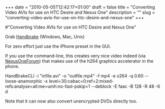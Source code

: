 +++
date = "2010-05-05T12:42:17+01:00"
draft = false
title = "Converting Video AVIs for use on HTC Desire and Nexus One"
description = ""
slug = "converting-video-avis-for-use-on-htc-desire-and-nexus-one"
+++

#"Converting Video AVIs for use on HTC Desire and Nexus One"


 Grab <a href="http://handbrake.fr/">Handbrake</a> (Windows, Mac, Unix)<p /><div>For zero effort just use the iPhone preset in the GUI.</div><p /><div>If you use the command-line, this creates very nice video indeed (via <a href="http://www.nexusoneforum.net/forum/nexus-one-faq-how-tos/840-how-convert-any-video-your-nexus-one.html">NexusOneForum</a>) that makes use of the h264 graphics accelerator in the phone.</div> <p /><div><div><div>HandBrakeCLI -i &quot;infile.avi&quot; -o &quot;outfile.mp4&quot; -f mp4 -e x264 -q 0.60 --loose-anamorphic -x level=30:cabac=0:ref=2:mixed-refs:analyse=all:me=umh:no-fast-pskip=1 --deblock -E faac -B 128 -R 48 -6 d</div> </div><p /><div>Note that it can now also convert unencrypted DVDs directly too.</div><p /> </div>
 